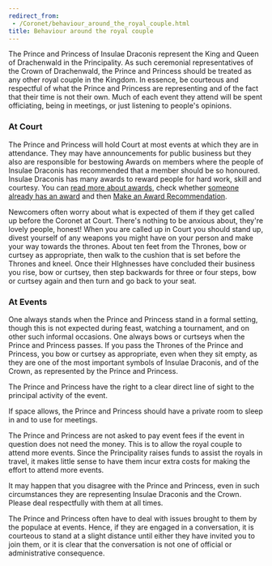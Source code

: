 ```yaml
---
redirect_from:
 - /Coronet/behaviour_around_the_royal_couple.html
title: Behaviour around the royal couple
---
```

							   
The Prince and Princess of Insulae Draconis represent the King and Queen of Drachenwald in the Principality. As such ceremonial representatives of the Crown of Drachenwald, the Prince and Princess should be treated as any other royal couple in the Kingdom. In essence, be courteous and respectful of what the Prince and Princess are representing and of the fact that their time is not their own. Much of each event they attend will be spent officiating, being in meetings, or just listening to people's opinions.

### At Court

The Prince and Princess will hold Court at most events at which they are in attendance. They may have announcements for public business but they also are responsible for bestowing Awards on members where the people of Insulae Draconis has recommended that a member should be so honoured. Insulae Draconis has many awards to reward people for hard work, skill and courtesy. You can <a href="{% link activities/heraldry/awards.md %}">read more about awards</a>, check whether <a href="http://op.drachenwald.sca.org/">someone already has an award</a> and then <a href="https://op.drachenwald.sca.org/recommend">Make an Award Recommendation</a>.

Newcomers often worry about what is expected of them if they get called up before the Coronet at Court.  There's nothing to be anxious about, they're lovely people, honest! When you are called up in Court you should stand up, divest yourself of any weapons you might have on your person and make your way towards the thrones. About ten feet from the Thrones, bow or curtsey as appropriate, then walk to the cushion that is set before the Thrones and kneel. Once their HIghnesses have concluded their business you rise, bow or curtsey, then step backwards for three or four steps, bow or curtsey again and then turn and go back to your seat.

### At Events

One always stands when the Prince and Princess stand in a formal setting, though this is not expected during feast, watching a tournament, and on other such informal occasions. One always bows or curtseys when the Prince and Princess passes. If you pass the Thrones of the Prince and Princess, you bow or curtsey as appropriate, even when they sit empty, as they are one of the most important symbols of Insulae Draconis, and of the Crown, as represented by the Prince and Princess.

The Prince and Princess have the right to a clear direct line of sight to the principal activity of the event.

If space allows, the Prince and Princess should have a private room to sleep in and to use for meetings.

The Prince and Princess are not asked to pay event fees if the event in question does not need the money. This is to allow the royal couple to attend more events. Since the Principality raises funds to assist the royals in travel, it makes little sense to have them incur extra costs for making the effort to attend more events. 

It may happen that you disagree with the Prince and Princess, even in such circumstances they are representing Insulae Draconis and the Crown. Please deal respectfully with them at all times.

The Prince and Princess often have to deal with issues brought to them by the populace at events. Hence, if they are engaged in a conversation, it is courteous to stand at a slight distance until either they have invited you to join them, or it is clear that the conversation is not one of official or administrative consequence. 
